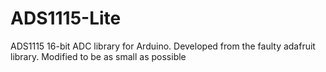 # ADS1115-Lite

ADS1115 16-bit ADC library for Arduino.  Developed from the faulty adafruit library.  Modified  to be as small as possible

